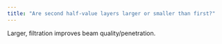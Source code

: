 ```yaml
---
title: "Are second half-value layers larger or smaller than first?"
---
```

Larger, filtration improves beam quality/penetration.

